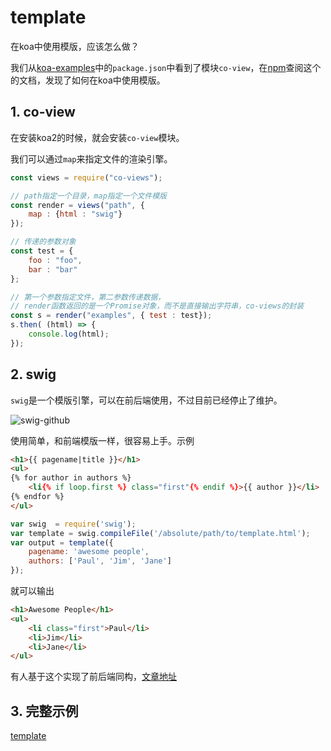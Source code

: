 # template

在koa中使用模版，应该怎么做？

我们从[koa-examples](https://github.com/koajs/examples)中的`package.json`中看到了模块`co-view`，在[npm](https://www.npmjs.com/package/co-view)查阅这个的文档，发现了如何在koa中使用模版。

## 1. co-view

在安装koa2的时候，就会安装`co-view`模块。

我们可以通过`map`来指定文件的渲染引擎。

```javascript
const views = require("co-views");

// path指定一个目录，map指定一个文件模版
const render = views("path", {
    map : {html : "swig"}
});

// 传递的参数对象
const test = {
    foo : "foo",
    bar : "bar"
};

// 第一个参数指定文件，第二参数传递数据，
// render函数返回的是一个Promise对象，而不是直接输出字符串，co-views的封装
const s = render("examples", { test : test});
s.then( (html) => {
    console.log(html);
});
```

## 2. swig

`swig`是一个模版引擎，可以在前后端使用，不过目前已经停止了维护。

![swig-github](https://github.com/paularmstrong/swig)

使用简单，和前端模版一样，很容易上手。示例

```html
<h1>{{ pagename|title }}</h1>
<ul>
{% for author in authors %}
    <li{% if loop.first %} class="first"{% endif %}>{{ author }}</li>
{% endfor %}
</ul>
```

```javascript
var swig  = require('swig');
var template = swig.compileFile('/absolute/path/to/template.html');
var output = template({
    pagename: 'awesome people',
    authors: ['Paul', 'Jim', 'Jane']
});
```

就可以输出

```html
<h1>Awesome People</h1>
<ul>
    <li class="first">Paul</li>
    <li>Jim</li>
    <li>Jane</li>
</ul>
```

有人基于这个实现了前后端同构，[文章地址](http://mt.sohu.com/20160523/n450941637.shtml)


## 3. 完整示例

[template](../../template)

